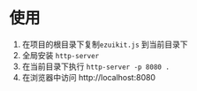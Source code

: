 # 使用

1. 在项目的根目录下复制`ezuikit.js` 到当前目录下
2. 全局安装 `http-server`
3. 在当前目录下执行 `http-server -p 8080 .`
4. 在浏览器中访问 http://localhost:8080